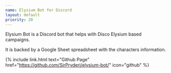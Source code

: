 ```yaml
---
name: Elysium Bot for Discord
layout: default
priority: 20
---
```


Elysium Bot is a Discord bot that helps with Disco Elysium based campaigns.

It is backed by a Google Sheet spreadsheet with the characters information.

{% include link.html text="Github Page" href="https://github.com/SirPryderi/elysium-bot/" icon="github" %}
